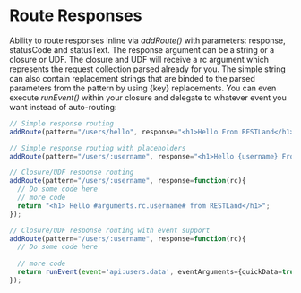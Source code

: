 # Route Responses

Ability to route responses inline via *addRoute()* with parameters: response, statusCode and statusText. The response argument can be a string or a closure or UDF. The closure and UDF will receive a rc argument which represents the request collection parsed already for you. The simple string can also contain replacement strings that are binded to the parsed parameters from the pattern by using {key} replacements. You can even execute *runEvent()* within your closure and delegate to whatever event you want instead of auto-routing:


```js
// Simple response routing
addRoute(pattern="/users/hello", response="<h1>Hello From RESTLand</h1>", statusCode=200);

// Simple response routing with placeholders
addRoute(pattern="/users/:username", response="<h1>Hello {username} From RESTLand</h1>", statusCode=200);

// Closure/UDF response routing
addRoute(pattern="/users/:username", response=function(rc){
  // Do some code here
  // more code
  return "<h1> Hello #arguments.rc.username# from RESTLand</h1>";
});

// Closure/UDF response routing with event support
addRoute(pattern="/users/:username", response=function(rc){
  // Do some code here
  
  // more code
  return runEvent(event='api:users.data', eventArguments={quickData=true});
});
```


